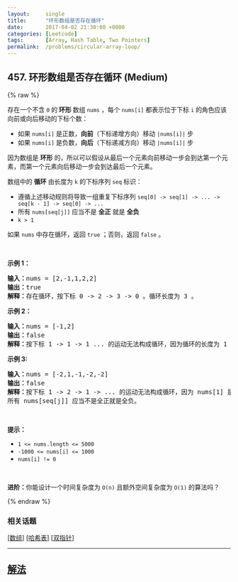 ```yaml
---
layout:     single
title:      "环形数组是否存在循环"
date:       2017-04-02 21:30:00 +0800
categories: [Leetcode]
tags:       [Array, Hash Table, Two Pointers]
permalink:  /problems/circular-array-loop/
---
```


## 457. 环形数组是否存在循环 (Medium)

{% raw %}

<p>存在一个不含 <code>0</code> 的<strong> 环形 </strong>数组&nbsp;<code>nums</code> ，每个 <code>nums[i]</code> 都表示位于下标 <code>i</code> 的角色应该向前或向后移动的下标个数：</p>

<ul>
	<li>如果 <code>nums[i]</code> 是正数，<strong>向前</strong>（下标递增方向）移动 <code>|nums[i]|</code> 步</li>
	<li>如果&nbsp;<code>nums[i]</code> 是负数，<strong>向后</strong>（下标递减方向）移动 <code>|nums[i]|</code> 步</li>
</ul>

<p>因为数组是 <strong>环形</strong> 的，所以可以假设从最后一个元素向前移动一步会到达第一个元素，而第一个元素向后移动一步会到达最后一个元素。</p>

<p>数组中的 <strong>循环</strong> 由长度为 <code>k</code> 的下标序列 <code>seq</code> 标识：</p>

<ul>
	<li>遵循上述移动规则将导致一组重复下标序列 <code>seq[0] -&gt; seq[1] -&gt; ... -&gt; seq[k - 1] -&gt; seq[0] -&gt; ...</code></li>
	<li>所有 <code>nums[seq[j]]</code> 应当不是 <strong>全正</strong> 就是 <strong>全负</strong></li>
	<li><code>k &gt; 1</code></li>
</ul>

<p>如果 <code>nums</code> 中存在循环，返回 <code>true</code> ；否则，返回<em> </em><code>false</code><em> </em>。</p>

<p>&nbsp;</p>

<p><strong>示例 1：</strong></p>

<pre>
<strong>输入：</strong>nums = [2,-1,1,2,2]
<strong>输出：</strong>true
<strong>解释：</strong>存在循环，按下标 0 -&gt; 2 -&gt; 3 -&gt; 0 。循环长度为 3 。
</pre>

<p><strong>示例 2：</strong></p>

<pre>
<strong>输入：</strong>nums = [-1,2]
<strong>输出：</strong>false
<strong>解释：</strong>按下标 1 -&gt; 1 -&gt; 1 ... 的运动无法构成循环，因为循环的长度为 1 。根据定义，循环的长度必须大于 1 。
</pre>

<p><strong>示例 3:</strong></p>

<pre>
<strong>输入：</strong>nums = [-2,1,-1,-2,-2]
<strong>输出：</strong>false
<strong>解释：</strong>按下标 1 -&gt; 2 -&gt; 1 -&gt; ... 的运动无法构成循环，因为 nums[1] 是正数，而 nums[2] 是负数。
所有 nums[seq[j]] 应当不是全正就是全负。</pre>

<p>&nbsp;</p>

<p><strong>提示：</strong></p>

<ul>
	<li><code>1 &lt;= nums.length &lt;= 5000</code></li>
	<li><code>-1000 &lt;= nums[i] &lt;= 1000</code></li>
	<li><code>nums[i] != 0</code></li>
</ul>

<p>&nbsp;</p>

<p><strong>进阶：</strong>你能设计一个时间复杂度为 <code>O(n)</code> 且额外空间复杂度为 <code>O(1)</code> 的算法吗？</p>

{% endraw %}

### 相关话题
  [[数组](https://github.com/openset/leetcode/tree/master/tag/array/README.md)]
  [[哈希表](https://github.com/openset/leetcode/tree/master/tag/hash-table/README.md)]
  [[双指针](https://github.com/openset/leetcode/tree/master/tag/two-pointers/README.md)]

---

## [解法](https://github.com/openset/leetcode/tree/master/problems/circular-array-loop)
